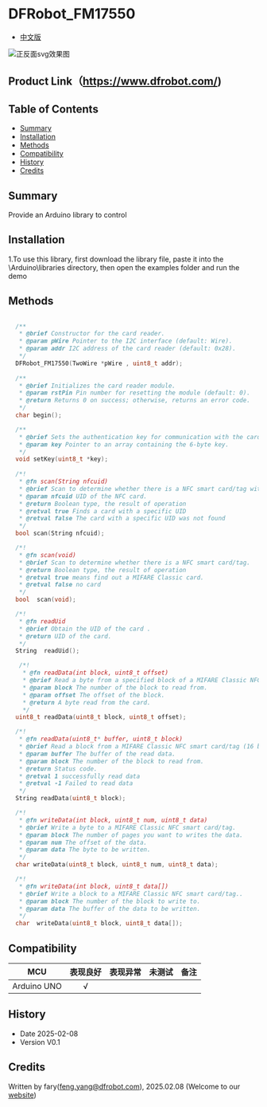 # DFRobot_FM17550

* [中文版](./README_CN.md)


   
   
![正反面svg效果图](https://github.com/cdjq/DFRobot_FM17550/raw/master/resources/images/featured.png)

## Product Link（https://www.dfrobot.com/)
    
## Table of Contents

* [Summary](#summary)
* [Installation](#installation)
* [Methods](#methods)
* [Compatibility](#compatibility)
* [History](#history)
* [Credits](#credits)


## Summary


Provide an Arduino library to control 

## Installation

1.To use this library, first download the library file, paste it into the \Arduino\libraries directory, then open the examples folder and run the demo 
## Methods
```C++

  /**
   * @brief Constructor for the card reader.
   * @param pWire Pointer to the I2C interface (default: Wire).
   * @param addr I2C address of the card reader (default: 0x28).
   */
  DFRobot_FM17550(TwoWire *pWire , uint8_t addr);
    
  /**
   * @brief Initializes the card reader module.
   * @param rstPin Pin number for resetting the module (default: 0).
   * @return Returns 0 on success; otherwise, returns an error code.
   */
  char begin();

  /**
   * @brief Sets the authentication key for communication with the card.
   * @param key Pointer to an array containing the 6-byte key.
   */
  void setKey(uint8_t *key);
  
  /*!
   * @fn scan(String nfcuid)
   * @brief Scan to determine whether there is a NFC smart card/tag with the specified UID.
   * @param nfcuid UID of the NFC card.
   * @return Boolean type, the result of operation
   * @retval true Finds a card with a specific UID
   * @retval false The card with a specific UID was not found
   */
  bool scan(String nfcuid);

  /*!
   * @fn scan(void)
   * @brief Scan to determine whether there is a NFC smart card/tag.
   * @return Boolean type, the result of operation
   * @retval true means find out a MIFARE Classic card.
   * @retval false no card
   */
  bool  scan(void);

  /*!
   * @fn readUid
   * @brief Obtain the UID of the card .
   * @return UID of the card.
   */
  String  readUid();

   /*!
    * @fn readData(int block, uint8_t offset)
    * @brief Read a byte from a specified block of a MIFARE Classic NFC smart card/tag.
    * @param block The number of the block to read from.
    * @param offset The offset of the block.
    * @return A byte read from the card.
    */
  uint8_t readData(uint8_t block, uint8_t offset);

  /*!
   * @fn readData(uint8_t* buffer, uint8_t block)
   * @brief Read a block from a MIFARE Classic NFC smart card/tag (16 bytes each block).
   * @param buffer The buffer of the read data.
   * @param block The number of the block to read from.
   * @return Status code.
   * @retval 1 successfully read data
   * @retval -1 Failed to read data
   */
  String readData(uint8_t block);

  /*!
   * @fn writeData(int block, uint8_t num, uint8_t data)
   * @brief Write a byte to a MIFARE Classic NFC smart card/tag.
   * @param block The number of pages you want to writes the data.
   * @param num The offset of the data.
   * @param data The byte to be written.
   */
  char writeData(uint8_t block, uint8_t num, uint8_t data);

  /*!
   * @fn writeData(int block, uint8_t data[])
   * @brief Write a block to a MIFARE Classic NFC smart card/tag..
   * @param block The number of the block to write to.
   * @param data The buffer of the data to be written.
   */
  char  writeData(uint8_t block, uint8_t data[]);


```

## Compatibility

MCU                | 表现良好	|表现异常	|未测试	|备注 |
------------------ | :----------: | :----------: | :---------: | -----
Arduino UNO        |      √       |              |             | 



## History

- Date 2025-02-08
- Version V0.1
## Credits
Written by fary(feng.yang@dfrobot.com), 2025.02.08 (Welcome to our [website](https://www.dfrobot.com/))
